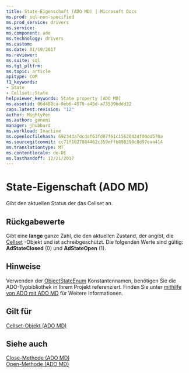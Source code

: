 ```yaml
---
title: State-Eigenschaft (ADO MD) | Microsoft Docs
ms.prod: sql-non-specified
ms.prod_service: drivers
ms.service: 
ms.component: ado
ms.technology: drivers
ms.custom: 
ms.date: 01/19/2017
ms.reviewer: 
ms.suite: sql
ms.tgt_pltfrm: 
ms.topic: article
apitype: COM
f1_keywords:
- State
- Cellset::State
helpviewer_keywords: State property [ADO MD]
ms.assetid: 06d480ca-9eb6-4570-a45d-a73539bddd32
caps.latest.revision: "12"
author: MightyPen
ms.author: genemi
manager: jhubbard
ms.workload: Inactive
ms.openlocfilehash: 69234da7dcdaf63fd07f61c1562042df00dd570a
ms.sourcegitcommit: cc71f1027884462c359effb898390c8d97eaa414
ms.translationtype: MT
ms.contentlocale: de-DE
ms.lasthandoff: 12/21/2017
---
```

# <a name="state-property-ado-md"></a>State-Eigenschaft (ADO MD)
Gibt den aktuellen Status der das Cellset an.  
  
## <a name="return-values"></a>Rückgabewerte  
 Gibt eine **lange** ganze Zahl, die den aktuellen Zustand, der angibt, die [Cellset](../../../ado/reference/ado-md-api/cellset-object-ado-md.md) -Objekt und ist schreibgeschützt. Die folgenden Werte sind gültig: **AdStateClosed** (0) und **AdStateOpen** (1).  
  
## <a name="remarks"></a>Hinweise  
 Verwenden der [ObjectStateEnum](../../../ado/reference/ado-api/objectstateenum.md) Konstantennamen, benötigen Sie die ADO-Typbibliothek in Ihrem Projekt referenziert. Finden Sie unter [mithilfe von ADO mit ADO MD](../../../ado/guide/multidimensional/using-ado-with-ado-md.md) für Weitere Informationen.  
  
## <a name="applies-to"></a>Gilt für  
 [Cellset-Objekt (ADO MD)](../../../ado/reference/ado-md-api/cellset-object-ado-md.md)  
  
## <a name="see-also"></a>Siehe auch  
 [Close-Methode (ADO MD)](../../../ado/reference/ado-md-api/close-method-ado-md.md)   
 [Open-Methode (ADO MD)](../../../ado/reference/ado-md-api/open-method-ado-md.md)
